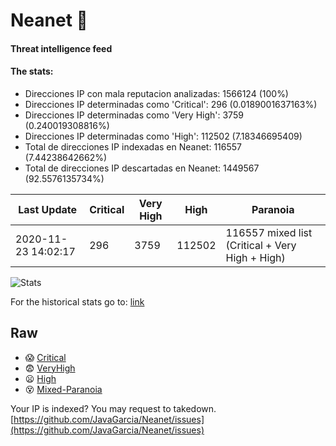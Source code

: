# Neanet :hocho:
#### Threat intelligence feed
#### The stats:

- Direcciones IP con mala reputacion analizadas: 1566124 (100%)
- Direcciones IP determinadas como 'Critical':  296 (0.0189001637163%)
- Direcciones IP determinadas como 'Very High':  3759 (0.240019308816%)
- Direcciones IP determinadas como 'High':  112502 (7.18346695409)
- Total de direcciones IP indexadas en Neanet:  116557 (7.44238642662%)
- Total de direcciones IP descartadas en Neanet:  1449567 (92.5576135734%)

| Last Update | Critical | Very High | High | Paranoia |
| --- | --- | --- | --- | --- |
| 2020-11-23 14:02:17 | 296 | 3759 | 112502 | 116557 mixed list (Critical + Very High + High)|

![Stats](https://docs.google.com/spreadsheets/d/e/2PACX-1vSnaNMIXVabIpDJjufMlzH7poXnshF3mgd8Is1g9ytUEzVsP5my4Trn8f-xkoLLQ38xpL3HtmUexLo6/pubchart?oid=501124687&format=image)

For the historical stats go to: [link](/stats.csv)
## Raw
- :scream: [Critical](https://raw.githubusercontent.com/JavaGarcia/Neanet/master/blacklists/neanet_critical.txt)
- :fearful: [VeryHigh](https://raw.githubusercontent.com/JavaGarcia/Neanet/master/blacklists/neanet_veryHigh.txtt)
- :frowning: [High](https://raw.githubusercontent.com/JavaGarcia/Neanet/master/blacklists/neanet_high.txt)
- :dizzy_face: [Mixed-Paranoia](https://raw.githubusercontent.com/JavaGarcia/Neanet/master/blacklists/neanet_all.txt)


Your IP is indexed? You may request to takedown. [https://github.com/JavaGarcia/Neanet/issues](https://github.com/JavaGarcia/Neanet/issues)














































































































































































































































































































































































































































































































































































































































































































































































































































































































































































































































































































































































































































































































































































































































































































































































































































































































































































































































































































































































































































































































































































































































































































































































































































